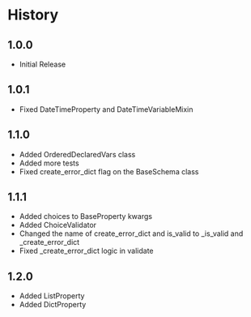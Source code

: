 # History

## 1.0.0

- Initial Release

## 1.0.1

- Fixed DateTimeProperty and DateTimeVariableMixin

## 1.1.0

- Added OrderedDeclaredVars class
- Added more tests
- Fixed create_error_dict flag on the BaseSchema class

## 1.1.1

- Added choices to BaseProperty kwargs 
- Added ChoiceValidator
- Changed the name of create_error_dict and is_valid to _is_valid and _create_error_dict
- Fixed _create_error_dict logic in validate

## 1.2.0

- Added ListProperty
- Added DictProperty
